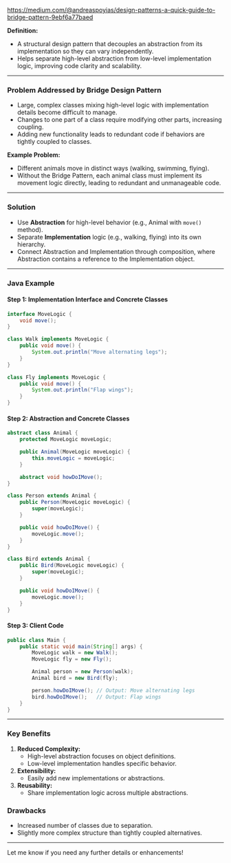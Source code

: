 https://medium.com/@andreaspoyias/design-patterns-a-quick-guide-to-bridge-pattern-9ebf6a77baed

**Definition:**

- A structural design pattern that decouples an abstraction from its implementation so they can vary independently.
- Helps separate high-level abstraction from low-level implementation logic, improving code clarity and scalability.

---

### **Problem Addressed by Bridge Design Pattern**

- Large, complex classes mixing high-level logic with implementation details become difficult to manage.
- Changes to one part of a class require modifying other parts, increasing coupling.
- Adding new functionality leads to redundant code if behaviors are tightly coupled to classes.

**Example Problem:**

- Different animals move in distinct ways (walking, swimming, flying).
- Without the Bridge Pattern, each animal class must implement its movement logic directly, leading to redundant and unmanageable code.

---

### **Solution**

- Use **Abstraction** for high-level behavior (e.g., Animal with `move()` method).
- Separate **Implementation** logic (e.g., walking, flying) into its own hierarchy.
- Connect Abstraction and Implementation through composition, where Abstraction contains a reference to the Implementation object.

---

### **Java Example**

#### **Step 1: Implementation Interface and Concrete Classes**

```java
interface MoveLogic {
    void move();
}

class Walk implements MoveLogic {
    public void move() {
        System.out.println("Move alternating legs");
    }
}

class Fly implements MoveLogic {
    public void move() {
        System.out.println("Flap wings");
    }
}
```

#### **Step 2: Abstraction and Concrete Classes**

```java
abstract class Animal {
    protected MoveLogic moveLogic;

    public Animal(MoveLogic moveLogic) {
        this.moveLogic = moveLogic;
    }

    abstract void howDoIMove();
}

class Person extends Animal {
    public Person(MoveLogic moveLogic) {
        super(moveLogic);
    }

    public void howDoIMove() {
        moveLogic.move();
    }
}

class Bird extends Animal {
    public Bird(MoveLogic moveLogic) {
        super(moveLogic);
    }

    public void howDoIMove() {
        moveLogic.move();
    }
}
```

#### **Step 3: Client Code**

```java
public class Main {
    public static void main(String[] args) {
        MoveLogic walk = new Walk();
        MoveLogic fly = new Fly();

        Animal person = new Person(walk);
        Animal bird = new Bird(fly);

        person.howDoIMove(); // Output: Move alternating legs
        bird.howDoIMove();   // Output: Flap wings
    }
}
```

---

### **Key Benefits**

1. **Reduced Complexity:**
    - High-level abstraction focuses on object definitions.
    - Low-level implementation handles specific behavior.
2. **Extensibility:**
    - Easily add new implementations or abstractions.
3. **Reusability:**
    - Share implementation logic across multiple abstractions.

### **Drawbacks**

- Increased number of classes due to separation.
- Slightly more complex structure than tightly coupled alternatives.

---

Let me know if you need any further details or enhancements!